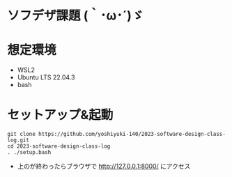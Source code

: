 # ソフデザ課題 (｀･ω･´)ゞ

# 想定環境
- WSL2
- Ubuntu LTS 22.04.3
- bash

# セットアップ&起動

```
git clone https://github.com/yoshiyuki-140/2023-software-design-class-log.git
cd 2023-software-design-class-log
. ./setup.bash
```
- 上のが終わったらブラウザで http://127.0.0.1:8000/ にアクセス
